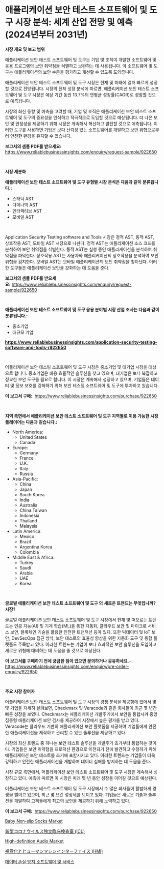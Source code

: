 <p><h1>애플리케이션 보안 테스트 소프트웨어 및 도구 시장 분석: 세계 산업 전망 및 예측 (2024년부터 2031년)</h1></p><p><strong>시장 개요 및 보고 범위</strong></p>
<p><p>애플리케이션 보안 테스트 소프트웨어 및 도구는 기업 및 조직이 개발한 소프트웨어 및 응용 프로그램의 보안 취약점을 식별하고 보완하는 데 사용됩니다. 이 소프트웨어 및 도구는 애플리케이션의 보안 수준을 평가하고 개선할 수 있도록 도와줍니다.</p><p>애플리케이션 보안 테스트 소프트웨어 및 도구 시장은 현재 및 미래에 걸쳐 빠르게 성장할 것으로 전망됩니다. 시장의 전체 성장 분석에 따르면, 애플리케이션 보안 테스트 소프트웨어 및 도구 시장은 예상 기간 동안 13.7%의 연평균 성장률(CAGR)로 성장할 것으로 예측됩니다.</p><p>시장의 최신 동향 및 예측을 고려할 때, 기업 및 조직은 애플리케이션 보안 테스트 소프트웨어 및 도구의 중요성을 인식하고 적극적으로 도입할 것으로 예상됩니다. 더 나은 보안 및 안정성을 제공하기 위해 시장은 계속해서 혁신하고 발전할 것으로 예측됩니다. 이러한 도구를 사용하면 기업은 보다 신뢰성 있는 소프트웨어를 개발하고 보안 위협으로부터 안전한 환경을 유지할 수 있습니다.</p></p>
<p><strong>보고서의 샘플 PDF를 받으세요:</strong> <a href="https://www.reliablebusinessinsights.com/enquiry/request-sample/922650">https://www.reliablebusinessinsights.com/enquiry/request-sample/922650</a></p>
<p>&nbsp;</p>
<p><strong>시장 세분화</strong></p>
<p><strong>애플리케이션 보안 테스트 소프트웨어 및 도구 유형별 시장 분석은 다음과 같이 분류됩니다.:</strong></p>
<p><ul><li>스태틱 AST</li><li>다이나믹 AST</li><li>인터랙티브 AST</li><li>모바일 AST</li></ul></p>
<p>&nbsp;</p>
<p><p>Application Security Testing software and Tools 시장은 정적 AST, 동적 AST, 상호작용 AST, 모바일 AST 시장으로 나뉜다. 정적 AST는 애플리케이션 소스 코드를 분석하여 보안 취약점을 식별한다. 동적 AST는 실행 중인 애플리케이션을 분석하여 취약점을 파악한다. 상호작용 AST는 사용자와 애플리케이션의 상호작용을 분석하여 보안 위협을 감지한다. 모바일 AST는 모바일 애플리케이션의 보안 취약점을 찾아낸다. 이러한 도구들은 애플리케이션 보안을 강화하는 데 도움을 준다.</p></p>
<p><strong>보고서의 샘플 PDF를 받으세요:</strong>&nbsp;<a href="https://www.reliablebusinessinsights.com/enquiry/request-sample/922650">https://www.reliablebusinessinsights.com/enquiry/request-sample/922650</a></p>
<p>&nbsp;</p>
<p><strong> 애플리케이션 보안 테스트 소프트웨어 및 도구 응용 분야별 시장 산업 조사는 다음과 같이 분류됩니다.:</strong></p>
<p><ul><li>중소기업</li><li>대규모 기업</li></ul></p>
<p><strong><a href="https://www.reliablebusinessinsights.com/application-security-testing-software-and-tools-r922650">https://www.reliablebusinessinsights.com/application-security-testing-software-and-tools-r922650</a></strong></p>
<p>&nbsp;</p>
<p><p>어플리케이션 보안 테스팅 소프트웨어 및 도구 시장은 중소기업 및 대기업 시장을 대상으로 합니다. 중소기업은 비용 효율적인 솔루션을 찾고 있으며, 대기업은 보다 복잡하고 정교한 보안 도구를 필요로 합니다. 이 시장은 계속해서 성장하고 있으며, 기업들은 데이터 및 정보 보호를 강화하기 위해 보안 테스팅 소프트웨어 및 도구에 투자하고 있습니다.</p></p>
<p><strong>이 보고서 구매:</strong>&nbsp; <a href="https://www.reliablebusinessinsights.com/purchase/922650">https://www.reliablebusinessinsights.com/purchase/922650</a></p>
<p>&nbsp;</p>
<p><strong>지역 측면에서 애플리케이션 보안 테스트 소프트웨어 및 도구 지역별로 이용 가능한 시장 플레이어는 다음과 같습니다.:</strong></p>
<p><ul>
    <li>
        North America:
        <ul>
            <li>United States</li>
            <li>Canada</li>
        </ul>
    </li>
    <li>
        Europe:
        <ul>
            <li>Germany</li>
            <li>France</li>
            <li>U.K.</li>
            <li>Italy</li>
            <li>Russia</li>
        </ul>
    </li>
    <li>
        Asia-Pacific:
        <ul>
            <li>China</li>
            <li>Japan</li>
            <li>South Korea</li>
            <li>India</li>
            <li>Australia</li>
            <li>China Taiwan</li>
            <li>Indonesia</li>
            <li>Thailand</li>
            <li>Malaysia</li>
        </ul>
    </li>
    <li>
        Latin America:
        <ul>
            <li>Mexico</li>
            <li>Brazil</li>
            <li>Argentina Korea</li>
            <li>Colombia</li>
        </ul>
    </li>
    <li>
        Middle East & Africa:
        <ul>
            <li>Turkey</li>
            <li>Saudi</li>
            <li>Arabia</li>
            <li>UAE</li>
            <li>Korea</li>
        </ul>
    </li>
    </ul></p>
<p>&nbsp;</p>
<p><strong>글로벌 애플리케이션 보안 테스트 소프트웨어 및 도구 의 새로운 트렌드는 무엇입니까? 시장?</strong></p>
<p><p>글로벌 애플리케이션 보안 테스트 소프트웨어 및 도구 시장에서 현재 및 떠오르는 트렌드는 인공 지능(AI) 및 기계 학습(ML)을 통한 자동화, 클라우드 보안 및 마이크로 서비스 보안, 블록체인 기술을 활용한 안전한 트랜잭션 등이 있다. 또한 빅데이터 및 IoT 보안, DevSecOps 접근 방식, 보안 테스트의 효율성 향상을 위한 자동화 도구 및 통합 플랫폼도 주목받고 있다. 이러한 트렌드는 기업이 보다 효과적인 보안 솔루션을 도입하고 새로운 위협에 대비하는 데 도움을 줄 것으로 예상된다.</p></p>
<p><strong>이 보고서를 구매하기 전에 궁금한 점이 있으면 문의하거나 공유하세요.</strong>- <a href="https://www.reliablebusinessinsights.com/enquiry/pre-order-enquiry/922650">https://www.reliablebusinessinsights.com/enquiry/pre-order-enquiry/922650</a></p>
<p>&nbsp;</p>
<p><strong>주요 시장 참여자</strong></p>
<p><p>어플리케이션 보안 테스트 소프트웨어 및 도구 시장의 경쟁 분석을 제공함에 있어서 몇몇 기업을 자세히 살펴보면, Checkmarx 및 Veracode와 같은 회사들이 최근 몇 년간 빠른 성장을 보였다. Checkmarx는 애플리케이션 개발주기에서 보안을 통합시켜 중앙 집중형 애플리케이션 보안 검사를 제공하여 시장에서 높은 평가를 받고 있다. Veracode는 클라우드 기반의 애플리케이션 보안 플랫폼을 제공하여 기업들에게 안전한 애플리케이션을 제작하고 관리할 수 있는 솔루션을 제공하고 있다.</p><p>시장의 최신 트렌드 중 하나는 보안 테스트 솔루션을 개발주기 초기부터 통합하는 것이다. 기업들은 보안 취약점을 프로덕션 환경으로 이전되기 전에 발견하고 수정하기 위해 애플리케이션 보안 테스트를 조기에 포함시키고 있다. 이러한 트렌드는 기업들이 더욱 강력하고 안전한 애플리케이션을 개발하며 데이터 침해를 방지하는 데 도움을 준다.</p><p>시장 규모 측면에서, 어플리케이션 보안 테스트 소프트웨어 및 도구 시장은 계속해서 성장하고 있다. 예측에 따르면 이 시장은 미래 몇 년 동안 성장을 이어갈 것으로 예상된다. </p><p>어플리케이션 보안 테스트 소프트웨어 및 도구 시장에서 수 많은 회사들이 활발하게 경쟁을 벌이고 있으며, 최근 몇 년간 성장세를 보이고 있다. 기업들은 새로운 기술과 솔루션을 개발하여 고객들에게 최고의 보안을 제공하기 위해 노력하고 있다.</p></p>
<p><strong>이 보고서 구매:</strong>&nbsp;&nbsp;<a href="https://www.reliablebusinessinsights.com/purchase/922650">https://www.reliablebusinessinsights.com/purchase/922650</a></p>
<p><p><a href="https://issuu.com/reportprime-2/docs/baby-non-slip-socks-market-size-2030.pptx">Baby Non-slip Socks Market</a></p><p><a href="https://github.com/mohamedbakry57/Market-Research-Report-List-4/blob/main/398754888206.md">新型コロナウイルス独立臨床検査室 (ICL)</a></p><p><a href="https://github.com/luckyshygirl/Market-Research-Report-List-4/blob/main/high-definition-audio-market.md">High-definition Audio Market</a></p><p><a href="https://github.com/zjkmgcs938405/Market-Research-Report-List-2/blob/main/617997188207.md">視覚化とヒューマンマシンインターフェイス (HMI)</a></p><p><a href="https://github.com/rcabello548/Market-Research-Report-List-1/blob/main/463302980994.md">데이터 손실 방지 소프트웨어 및 서비스</a></p></p>